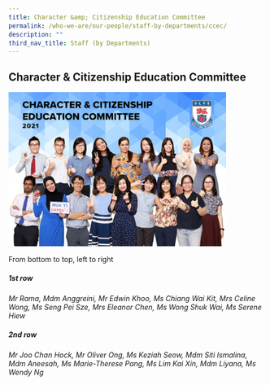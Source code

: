 ```yaml
---
title: Character &amp; Citizenship Education Committee
permalink: /who-we-are/our-people/staff-by-departments/ccec/
description: ""
third_nav_title: Staff (by Departments)
---
```

## Character &amp; Citizenship Education Committee

<img src="/images/CCE.jpg" style="width:85%">

From bottom to top, left to right  
  
##### 1st&nbsp;row

_Mr Rama, Mdm Anggreini, Mr Edwin Khoo, Ms Chiang Wai Kit, Mrs Celine Wong, Ms Seng Pei Sze, Mrs Eleanor Chen, Ms Wong Shuk Wai, Ms Serene Hiew_  

##### 2nd&nbsp;row

_Mr Joo Chan Hock, Mr Oliver Ong, Ms Keziah Seow, Mdm Siti Ismalina, Mdm Aneesah, Ms Marie-Therese Pang, Ms Lim Kai Xin, Mdm Liyana, Ms Wendy Ng_